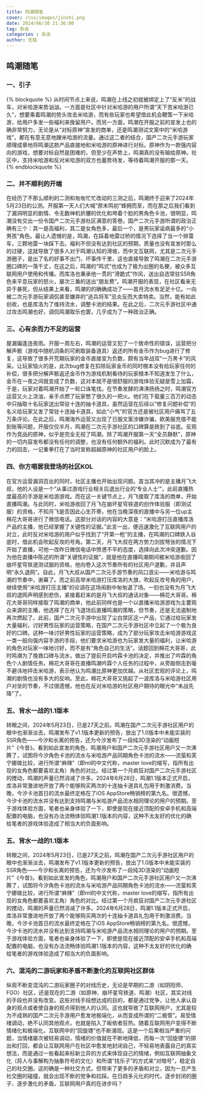 ```yaml
---
title: 鸣潮随笔
cover: /css/images/jinshi.png
date: 2024/06/30 21:36:00
tag: 杂谈
categories : 杂谈
author: 无铭
---
```


## 鸣潮随笔

### 一、引子

{% blockquote %}
从时间节点上来说，鸣潮在上线之初就被绑定上了“反米”的战车，对米哈游来势汹汹。一方面是社区中针对米哈游的用户所谓“天下苦米哈游已久”，想要乘着鸣潮的势头攻击米哈游，而有些玩家也希望借此机会鞭策一下米哈游，给用户多发一些福利来挽留用户。而另一方面，鸣潮在开服之前的宣发上也的确非常努力，无论是从“对标原神”宣发的商单，还是鸣潮测试文案中的“米哈游戏”，都在有意无意地蹭米哈游的流量。通过这二者的结合，国产二次元手游玩家顺理成章地将鸣潮这款产品直接地和米哈游的原神进行对标。原神作为一款强内容向的游戏，想要对标自然是困难的，但至少在声势上，鸣潮真的没有输给原神。社区中，支持米哈游和反对米哈游的双方也蓄势待发，等待着鸣潮开服的那一天。
{% endblockquote %}

### 二、并不顺利的开端

在经历了不那么顺利的二测和匆匆忙忙改动的三测之后，鸣潮终于迎来了2024年5月23日的公测。开服第一天人们大喊“原末鸣初”蜂拥而至，而在那之后我们看到了漏洞明显的剧情、令无数神机折腰的优化和垮着个脸的男角色卡池，很明显，鸣潮没有交出一份令国产二次元手游社区满意的答卷。国产二次元手游所谓的政治正确有三个：其一是高福利，其二是女角色多，最后一个，是男玩家诟病最多的“小男孩”角色。最让人遗憾的是，鸣潮，在踩着地雷过桥的情况下选择了当一个排雷车，三颗地雷一块踩下去。福利不但没有达到社区的预期，质量也没有宣发时那么的过硬，这就导致了很多人对于鸣潮认知的滑坡，而中文互联网，尤其是二次元手游圈子，是出了名的好事不出门，坏事传千里，这也直接导致了鸣潮在二次元手游圈口碑的一落千丈，在这之后，鸣潮的“鸣式”也成为了极为出圈的名梗，被众多互联网用户使用和传播。而库洛也秉承他一贯的“滑跪式”作风，送出自选常驻SSR角色来平息玩家的怒火，屡次三番的送出“朋友费”。鸣潮开服的表现，在社区看来无异于暴死，但从结果上来看，鸣潮的的确确成功了——首月流水有足足十亿。一向被二次元手游玩家调侃甚至嫌弃的“逃兵将军”忌炎反而大卖特卖。当然，能有如此创收，也是库洛为了维持流水，调整卡池的结果。在此之后，二次元手游社区中通过攻击鸣潮也好，调侃鸣潮取乐也罢，几乎成为了一种政治正确。


### 三、心有余而力不足的运营

屋漏偏逢连夜雨。开服一周左右，鸣潮的运营又犯了一个致命性的错误，运营把分解声骸（游戏中随机词条的可刷取装备道具）返还的所有金币作为bug进行了修复，这导致了很多开荒期玩家的金币直接变为负数，颇有当年战双“一万黑卡”的风采。让玩家恼火的是，此次bug修复在扣除玩家金币的同时根本没有给玩家任何的补偿，很多把分解声骸返还金币作为游戏机制看待的玩家根本不知道发生了什么，金币在一夜之间就变成了负数，这对本就不是很舒服的游戏体验无疑是雪上加霜，于是，玩家对着鸣潮开始了一轮口诛笔伐。在节奏发酵的沸沸扬扬之时，鸣潮官方运营又火上浇油，亲手点燃了玩家憋了很久的一把火。他们在下载量三百万的动态中只抽取十名玩家送出常驻十连的抽卡道具，虽然运营在后续以“修复问题补偿”的名义给玩家又发了常驻十连抽卡道具，如此“小气”的官方还是被社区用户痛骂了五万条评论。在此之后，鸣潮海外运营又出现了日服文案涉嫌诈骗，欧美服充值不能到账等问题，开服仅仅半月，鸣潮在二次元手游社区的口碑算是跌到了谷底。反观作为竞品的原神，似乎是完全无视了鸣潮，除了鸣潮开服第一天“全员静默”，原神的一切内容发布都没有任何的调整，也没有任何额外的福利。此时沉默成为了最有力的回击，一记重拳打在了当时宣称超越原神的社区用户的脸上。


### 四、你方唱罢我登场的社区KOL

在官方运营漏洞百出的同时，社区主播也开始出现问题。首当其冲的是主播月飞大叔，他的人设是一个“从事过游戏行业相关后退出行业的‘专业人士’”，此前直播热度最高的手游是米哈游游戏。而在这一关键节点上，月飞接取了库洛的商单，开始直播鸣潮。与此同时，米哈游收回了月飞在崩坏星穹铁道的创作体验服（即测试服）的资格，不知月飞是否因此心生芥蒂，他在当晚深夜的直播中与另一位up主棉花大哥哥进行了微信电话。这部分对话的内容的大意是：“米哈游打压直播库洛产品的主播，他已经掌握了关键性的证据。”此言一出，便迅速激化了互联网用户的对立，此时反对米哈游的用户似乎找到了“开第一枪”的主播，在鸣潮的口碑跌入谷底时，借此机会吹起反攻的号角。第二天，月飞大叔在两方势力剑拔弩张的情况下开始了直播，可他一改昨日微信电话中愤懑不平的态度，选择向此次冲突道歉。因为他在直播中陈述的所谓“关键性的证据”，就是他在直播鸣潮期间被米哈游收回了崩坏星穹铁道测试服的资格，他向卷入这次节奏所有的社区用户道歉，并且声明“永久退网”。自此，月飞大叔从国产二次元手游节奏的风口浪尖——米哈游与鸣潮的节奏中，谢幕了。而之前高举米哈游打压库洛的大旗，吹起反攻号角的用户，继续使用“米哈游打压主播”的论调在这场闹剧中匆匆退了场。一刻也没有为月飞大叔的退网声明感到悲伤，紧接着赶来的是月飞大叔的通话对象——棉花大哥哥。棉花大哥哥同样接取了鸣潮的商单，他此前同样也是一个以直播米哈游游戏为主要观众来源的主播，他选择了在月飞退场后直播鸣潮的策略，但节奏，还是无法遏制地再次燃起了。此前，国产二次元手游中出现了尘白禁区这一产品，它通过给玩家发大量福利，讨好男性玩家的运营策略，在国产二次元手游社区中立起了一个极为良好的口碑。这种一味讨好男性玩家的运营策略，成为了部分玩家攻击米哈游游戏这一类一般向强内容手游的手段，他们要求米哈游也为玩家发大量的福利，让米哈游的角色对玩家一味地讨好，而不是有“角色自己的生活”。话题回到棉花大哥哥，此时鸣潮为了挽救口碑与流水，做出了提前开启吟霖卡池的决定，并推出了吟霖的角色个人剧情任务。棉花大哥哥在直播鸣潮吟霖个人任务的过程中，从旁敲侧击到毫不避讳地抨击米哈游，表示他认为鸣潮比原神更加优越。从社区宏观的评论上，鸣潮的剧情也没有多大的反响。至此，棉花大哥哥又挑起了一波库洛与米哈游社区用户对垒的节奏，不过很遗憾，他也在反对米哈游的社区用户期待的眼光中“未战先降”了。

### 五、背水一战的1.1版本

转眼之间，2024年5月23日，已是27天之前。鸣潮在国产二次元手游社区用户的眼中也渐渐淡去，鸣潮发布了v1.1版本更新的预告，放出了1.0版本中未能实装的SSR角色——今汐和长离的预告，还为今汐发布了一段纯3D渲染的“动画短片”《今昔》。看到如此宣发的角色，鸣潮用户和国产二次元手游社区用户又一次沸腾了，试图将今汐角色卡池的流水与米哈游产品同期角色卡池的流水——流萤和芙宁娜做比较，进行所谓“麻辣”（即ml的中文代称，master love的缩写，指所有出现的女角色都要喜欢主角）角色的对比。经过第一个月疯狂对国产二次元手游社区的搅动，鸣潮的声量已然消减了许多。2024年6月28日，鸣潮1.1版本正式开启，库洛非常激进地开放了两个能够购买两次的十连抽卡道具礼包用于刺激消费。当晚，今汐卡池首日的流水最终定格在了iOS AppStore畅销榜的第九名。很遗憾，今汐卡池的流水并没有达到支持鸣潮与米哈游产品流水相同理论的用户的预期。至于游戏体验方面，笔者也亲身体验了一下，即使是现在接近顶配的安卓手机和高端配置的电脑，也没有办法流畅体验鸣潮1.1版本的内容，这种不太友好的优化的确给笔者的游戏体验造成了相当大的负面影响。

### 五、背水一战的1.1版本

转眼之间，2024年5月23日，已是27天之前。鸣潮在国产二次元手游社区用户的眼中也渐渐淡去，鸣潮发布了v1.1版本更新的预告，放出了1.0版本中未能实装的SSR角色——今汐和长离的预告，还为今汐发布了一段纯3D渲染的“动画短片”《今昔》。看到如此宣发的角色，鸣潮用户和国产二次元手游社区用户又一次沸腾了，试图将今汐角色卡池的流水与米哈游产品同期角色卡池的流水——流萤和芙宁娜做比较，进行所谓“麻辣”（即ml的中文代称，master love的缩写，指所有出现的女角色都要喜欢主角）角色的对比。经过第一个月疯狂对国产二次元手游社区的搅动，鸣潮的声量已然消减了许多。2024年6月28日，鸣潮1.1版本正式开启，库洛非常激进地开放了两个能够购买两次的十连抽卡道具礼包用于刺激消费。当晚，今汐卡池首日的流水最终定格在了iOS AppStore畅销榜的第九名。很遗憾，今汐卡池的流水并没有达到支持鸣潮与米哈游产品流水相同理论的用户的预期。至于游戏体验方面，笔者也亲身体验了一下，即使是现在接近顶配的安卓手机和高端配置的电脑，也没有办法流畅体验鸣潮1.1版本的内容，这种不太友好的优化的确给笔者的游戏体验造成了相当大的负面影响。

### 六、混沌的二游玩家和矛盾不断激化的互联网社区群体

纵观不断变混沌的二游玩家圈子的对线历史，无论是早期的二游（如阴阳师、FGO）社区，还是现在的二游（如原神、崩坏星穹铁道、鸣潮）社区，其实对线的手段也并没有改变。这些对线手段想达成的目的，都是通过党争，让他人承认自身的观点或者使自身的观点得到他人的认同。这也就导致了互联网用户，尤其是较为不成熟的国产二次元手游用户愈发地极端化，从而变成所谓的“二极管”。易受情绪调动，绝不认同其他观点，也就是陷入了皈依者狂热。随着互联网用户变得不断情绪化和极端化，互联网中的“回旋镖”也不断涌现。这是一个后果相当严重的问题，当情绪屡次被轻易调动，情绪的价值就在不断地降低，而每一次“回旋镖”的掷出和打回，都会让互联网用户在社区中愈发地封闭自己，不轻易地表露自己的真实想法，而是通过一些看起来标新立异的方式来体现自己的情绪，例如互联网抽象文化（将人与事解构为抽象符号的文化）和所谓“找乐子”的方式来“对暗号”，稳定自己的社交圈。这的确是一种社交方式，但带来了更多的矛盾和对立，因为一旦产生社交圈的碰撞，就会出现不断的党争和拉踩。在日趋多元化的时代，逐步封闭的圈子、逐步激化的矛盾，互联网用户真的在进步吗？
